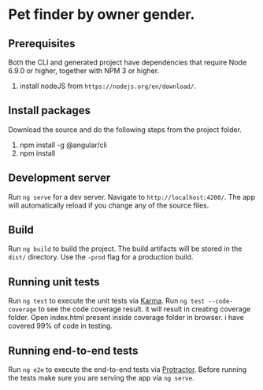 # Pet finder by owner gender.

## Prerequisites

Both the CLI and generated project have dependencies that require Node 6.9.0 or higher, together with NPM 3 or higher.
1. install nodeJS from `https://nodejs.org/en/download/`.

## Install packages
Download the source and do the following steps from the project folder.
1. npm install -g @angular/cli
2. npm install 

## Development server
Run `ng serve` for a dev server. Navigate to `http://localhost:4200/`. The app will automatically reload if you change any of the source files.

## Build

Run `ng build` to build the project. The build artifacts will be stored in the `dist/` directory. Use the `-prod` flag for a production build.

## Running unit tests

Run `ng test` to execute the unit tests via [Karma](https://karma-runner.github.io).
Run `ng test --code-coverage` to see the code coverage result. it will result in creating coverage folder. Open index.html present inside coverage folder in browser. i have covered 99% of code in testing.

## Running end-to-end tests

Run `ng e2e` to execute the end-to-end tests via [Protractor](http://www.protractortest.org/).
Before running the tests make sure you are serving the app via `ng serve`.


